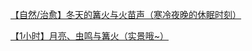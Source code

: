 [【自然/治愈】冬天的篝火与火苗声（寒冷夜晚的休眠时刻）](https://www.bilibili.com/video/av19074998)

[【1小时】月亮、虫鸣与篝火（实景哦~）](https://www.bilibili.com/video/av37420134)
